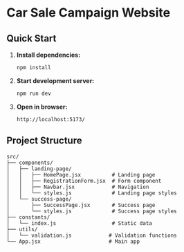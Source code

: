 # Car Sale Campaign Website

## Quick Start

1. **Install dependencies:**
   ```bash
   npm install
   ```

2. **Start development server:**
   ```bash
   npm run dev
   ```

3. **Open in browser:**
   ```
   http://localhost:5173/
   ```

## Project Structure

```
src/
├── components/
│   ├── landing-page/
│   │   ├── HomePage.jsx          # Landing page
│   │   ├── RegistrationForm.jsx  # Form component
│   │   ├── Navbar.jsx            # Navigation
│   │   └── styles.js             # Landing page styles
│   └── success-page/
│       ├── SuccessPage.jsx       # Success page
│       └── styles.js             # Success page styles
├── constants/
│   └── index.js                  # Static data
├── utils/
│   └── validation.js            # Validation functions
└── App.jsx                      # Main app
```

